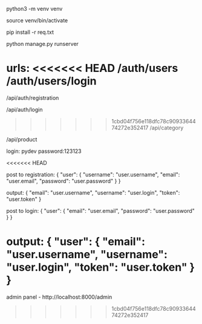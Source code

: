 python3 -m venv venv

source venv/bin/activate

pip install -r req.txt

python manage.py runserver

urls:
<<<<<<< HEAD
/auth/users
/auth/users/login
=======

/api/auth/registration

/api/auth/login

>>>>>>> 1cbd04f756e118dfc78c9093364474272e352417
/api/category

/api/product

login: pydev
password:123123

<<<<<<< HEAD

post to registration:
{
    "user": {
        "username": "user.username",
        "email": "user.email",
        "password": "user.password"
    }
}


output:
{
    "email": "user.username",
    "username": "user.login",
    "token": "user.token"
}


post to login:
{
    "user": {
        "email": "user.email",
        "password": "user.password"
    }
}


output:
{
    "user": {
         "email": "user.username",
         "username": "user.login",
         "token": "user.token"
    }
}
=======
admin panel - http://localhost:8000/admin
>>>>>>> 1cbd04f756e118dfc78c9093364474272e352417
